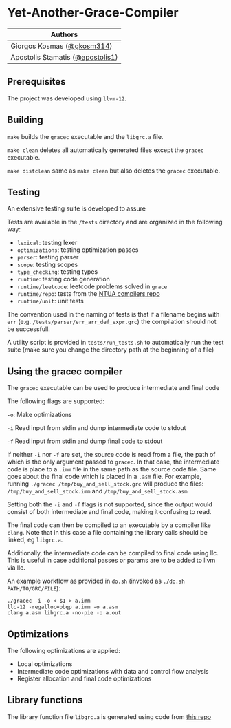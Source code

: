 # Yet-Another-Grace-Compiler

| Authors                                                                |
|------------------------------------------------------------------------|
| Giorgos Kosmas  ([@gkosm314](https://github.com/gkosm314)) |
| Apostolis Stamatis ([@apostolis1](https://github.com/apostolis1))      |

## Prerequisites

The project was developed using `llvm-12`.

## Building

`make` builds the `gracec` executable and the `libgrc.a` file. 

`make clean` deletes all automatically generated files except the `gracec` executable.

`make distclean` same as `make clean` but also deletes the `gracec` executable.

## Testing

An extensive testing suite is developed to assure  

Tests are available in the `/tests` directory and are organized in the following way:

- `lexical`: testing lexer
- `optimizations`: testing optimization passes
- `parser`: testing parser
- `scope`: testing scopes
- `type_checking`: testing types
- `runtime`: testing code generation
- `runtime/leetcode`: leetcode problems solved in `grace`
- `runtime/repo`: tests from the [NTUA compilers repo](https://github.com/kostis/ntua_compilers/tree/master)
- `runtime/unit`: unit tests

The convention used in the naming of tests is that if a filename begins with `err` (e.g. `/tests/parser/err_arr_def_expr.grc`) the compilation should not be successfull.

A utility script is provided in `tests/run_tests.sh` to automatically run the test suite (make sure you change the directory path at the beginning of a file)

## Using the gracec compiler

The `gracec` executable can be used to produce intermediate and final code

The following flags are supported:

`-o`: Make optimizations

`-i` Read input from stdin and dump intermediate code to stdout

`-f` Read input from stdin and dump final code to stdout

If neither `-i` nor `-f` are set, the source code is read from a file, the path of which is the only argument passed to `gracec`. In that case, the intermediate code is place to a `.imm` file in the same path as the source code file. Same goes about the final code which is placed in a `.asm` file. For example, running `./gracec /tmp/buy_and_sell_stock.grc` will produce the files: `/tmp/buy_and_sell_stock.imm` and `/tmp/buy_and_sell_stock.asm`

Setting both the `-i` and `-f` flags is not supported, since the output would consist of both intermediate and final code, making it confusing to read.

The final code can then be compiled to an executable by a compiler like `clang`. Note that in this case a file containing the library calls should be linked, eg `libgrc.a`.

Additionally, the intermediate code can be compiled to final code using llc. This is useful in case additional passes or params are to be added to llvm via llc.

An example workflow as provided in `do.sh` (invoked as `./do.sh PATH/TO/GRC/FILE`):

```
./gracec -i -o < $1 > a.imm
llc-12 -regalloc=pbqp a.imm -o a.asm
clang a.asm libgrc.a -no-pie -o a.out
```

## Optimizations

The following optimizations are applied:

- Local optimizations
- Intermediate code optimizations with data and control flow analysis
- Register allocation and final code optimizations

## Library functions

The library function file `libgrc.a` is generated using code from [this repo](https://github.com/avtzis/ntua-grace-runtime-lib)
